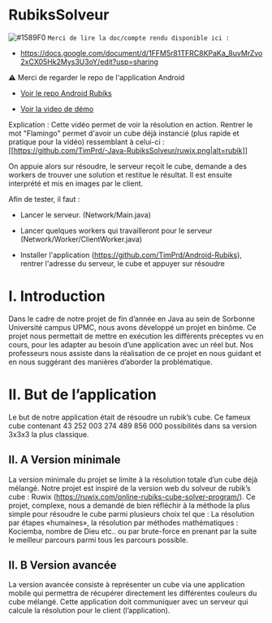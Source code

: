 # RubiksSolveur

![#1589F0](https://placehold.it/15/1589F0/000000?text=+) `Merci de lire la doc/compte rendu disponible ici : `

  - https://docs.google.com/document/d/1FFM5r81TFRC8KPaKa_8uvMrZvo2xCX05Hk2Mys3U3oY/edit?usp=sharing

:warning: Merci de regarder le repo de l'application Android 

  - [Voir le repo Android Rubiks](https://github.com/TimPrd/Android-Rubiks)
  
  - [Voir la video de démo](https://youtu.be/MeojRx8Fa_A)
  
  Explication : 
  Cette vidéo permet de voir la résolution en action. 
  Rentrer le mot "Flamingo" permet d'avoir un cube déjà instancié (plus rapide et pratique pour la vidéo) ressemblant à celui-ci : 
  [[https://github.com/TimPrd/-Java-RubiksSolveur/ruwix.png|alt=rubik]]

  On appuie alors sur résoudre, le serveur reçoit le cube, demande a des workers de trouver une solution et restitue le résultat.
  Il est ensuite interprété et mis en images par le client.
  
  Afin de tester, il faut :
  - Lancer le serveur. (Network/Main.java)
  
  - Lancer quelques workers qui travailleront pour le serveur (Network/Worker/ClientWorker.java)
  
  - Installer l'application (https://github.com/TimPrd/Android-Rubiks), rentrer l'adresse du serveur, le cube et appuyer sur résoudre
  
# I. Introduction

Dans le cadre de notre projet de fin d’année en Java au sein de Sorbonne Université campus UPMC, nous avons développé un projet en binôme.
Ce projet nous permettait de mettre en exécution les différents préceptes vu en cours, pour les adapter au besoin d’une application avec un réel but.
Nos professeurs nous assiste dans la réalisation de ce projet en nous guidant et en nous suggérant des manières d’aborder la problématique.

# II. But de l’application

Le but de notre application était de résoudre un rubik’s cube. Ce fameux cube contenant 43 252 003 274 489 856 000 possibilités dans sa version 3x3x3 la plus classique.   

## II. A Version minimale 

La version minimale du projet se limite à la résolution totale d’un cube déjà mélangé. Notre projet est inspiré de la version web du solveur de rubik’s cube : 
Ruwix (https://ruwix.com/online-rubiks-cube-solver-program/).
Ce projet, complexe, nous a demandé de bien réfléchir à la méthode la plus simple pour résoudre le cube parmi plusieurs choix tel que : La résolution par étapes «humaines», 
la résolution par méthodes mathématiques : Kociemba, nombre de Dieu etc.. ou par brute-force en prenant par la suite le meilleur parcours parmi tous les parcours possible.

## II. B Version avancée
La version avancée consiste à représenter un cube via une application mobile qui permettra de récupérer directement les différentes couleurs du cube mélangé. Cette application doit communiquer avec un serveur qui calcule la résolution pour le client (l’application).
